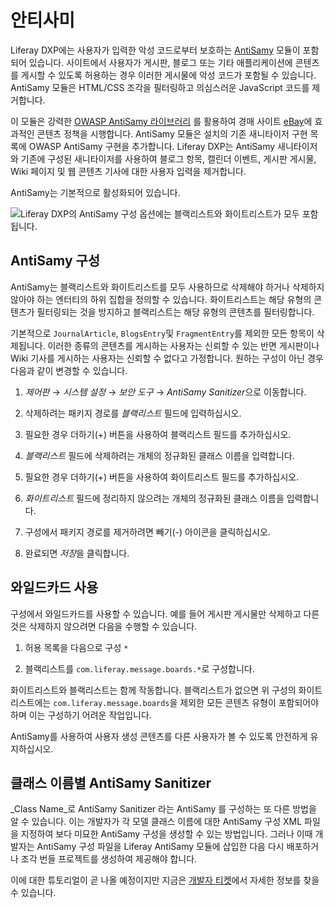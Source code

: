 # 안티사미

Liferay DXP에는 사용자가 입력한 악성 코드로부터 보호하는 [AntiSamy](https://www.owasp.org/index.php/Category:OWASP_AntiSamy_Project)  모듈이 포함되어 있습니다. 사이트에서 사용자가 게시판, 블로그 또는 기타 애플리케이션에 콘텐츠를 게시할 수 있도록 허용하는 경우 이러한 게시물에 악성 코드가 포함될 수 있습니다. AntiSamy 모듈은 HTML/CSS 조각을 필터링하고 의심스러운 JavaScript 코드를 제거합니다.

이 모듈은 강력한 [OWASP AntiSamy 라이브러리](https://www.owasp.org/index.php/Category:OWASP_AntiSamy_Project) 를 활용하여 경매 사이트 [eBay](https://www.ebay.com)에 효과적인 콘텐츠 정책을 시행합니다. AntiSamy 모듈은 설치의 기존 새니타이저 구현 목록에 OWASP AntiSamy 구현을 추가합니다. Liferay DXP는 AntiSamy 새니타이저와 기존에 구성된 새니타이저를 사용하여 블로그 항목, 캘린더 이벤트, 게시판 게시물, Wiki 페이지 및 웹 콘텐츠 기사에 대한 사용자 입력을 제거합니다.

AntiSamy는 기본적으로 활성화되어 있습니다.

![Liferay DXP의 AntiSamy 구성 옵션에는 블랙리스트와 화이트리스트가 모두 포함됩니다.](./using-antisamy/images/01.png)

## AntiSamy 구성

AntiSamy는 블랙리스트와 화이트리스트를 모두 사용하므로 삭제해야 하거나 삭제하지 않아야 하는 엔터티의 하위 집합을 정의할 수 있습니다. 화이트리스트는 해당 유형의 콘텐츠가 필터링되는 것을 방지하고 블랙리스트는 해당 유형의 콘텐츠를 필터링합니다.

기본적으로 `JournalArticle`, `BlogsEntry`및 `FragmentEntry`를 제외한 모든 항목이 삭제됩니다. 이러한 종류의 콘텐츠를 게시하는 사용자는 신뢰할 수 있는 반면 게시판이나 Wiki 기사를 게시하는 사용자는 신뢰할 수 없다고 가정합니다. 원하는 구성이 아닌 경우 다음과 같이 변경할 수 있습니다.

1. *제어판* &rarr; *시스템 설정* &rarr; *보안 도구* &rarr; *AntiSamy Sanitizer*으로 이동합니다.

1. 삭제하려는 패키지 경로를 *블랙리스트* 필드에 입력하십시오.

1. 필요한 경우 더하기(+) 버튼을 사용하여 블랙리스트 필드를 추가하십시오.

1. _블랙리스트_ 필드에 삭제하려는 개체의 정규화된 클래스 이름을 입력합니다.

1. 필요한 경우 더하기(+) 버튼을 사용하여 화이트리스트 필드를 추가하십시오.

1. _화이트리스트_ 필드에 정리하지 않으려는 개체의 정규화된 클래스 이름을 입력합니다.

1. 구성에서 패키지 경로를 제거하려면 빼기(-) 아이콘을 클릭하십시오.

1. 완료되면 *저장*을 클릭합니다.

## 와일드카드 사용

구성에서 와일드카드를 사용할 수 있습니다. 예를 들어 게시판 게시물만 삭제하고 다른 것은 삭제하지 않으려면 다음을 수행할 수 있습니다.

1. 허용 목록을 다음으로 구성 `*`

1. 블랙리스트를 `com.liferay.message.boards.*`로 구성합니다.

화이트리스트와 블랙리스트는 함께 작동합니다. 블랙리스트가 없으면 위 구성의 화이트리스트에는 `com.liferay.message.boards`을 제외한 모든 콘텐츠 유형이 포함되어야 하며 이는 구성하기 어려운 작업입니다.

AntiSamy를 사용하여 사용자 생성 콘텐츠를 다른 사용자가 볼 수 있도록 안전하게 유지하십시오.

## 클래스 이름별 AntiSamy Sanitizer

_Class Name_로 AntiSamy Sanitizer 라는 AntiSamy 를 구성하는 또 다른 방법을 알 수 있습니다. 이는 개발자가 각 모델 클래스 이름에 대한 AntiSamy 구성 XML 파일을 지정하여 보다 미묘한 AntiSamy 구성을 생성할 수 있는 방법입니다. 그러나 이때 개발자는 AntiSamy 구성 파일을 Liferay AntiSamy 모듈에 삽입한 다음 다시 배포하거나 조각 번들 프로젝트를 생성하여 제공해야 합니다.

이에 대한 튜토리얼이 곧 나올 예정이지만 지금은 [개발자 티켓](https://issues.liferay.com/browse/LPS-112978)에서 자세한 정보를 찾을 수 있습니다. 
